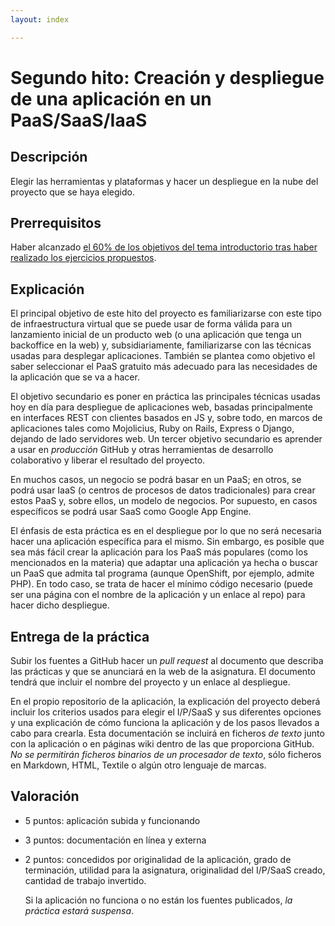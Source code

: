 ```yaml
---
layout: index

---
```


Segundo hito: Creación y despliegue de una aplicación en un PaaS/SaaS/IaaS
=====================================

Descripción
-----------------

Elegir las herramientas y plataformas y hacer un despliegue en la nube del proyecto que se haya elegido. 

Prerrequisitos
--------------------

Haber alcanzado
[el 60% de los objetivos del tema introductorio tras haber realizado los ejercicios propuestos](../temas/PaaS). 

Explicación
----------------

El principal objetivo de este hito del proyecto es familiarizarse con este tipo
de infraestructura virtual que se puede usar de forma válida para un
lanzamiento inicial de un producto web (o una aplicación que tenga un
backoffice en la web) y, subsidiariamente, familiarizarse con las
técnicas usadas para desplegar aplicaciones. También se plantea como
objetivo el saber seleccionar el PaaS gratuito más adecuado para las
necesidades de la aplicación que se va a hacer.

El objetivo secundario es poner en práctica las principales
técnicas usadas hoy en día para despliegue de aplicaciones web,
basadas principalmente en interfaces REST con clientes basados en JS
y, sobre todo, en marcos de aplicaciones tales como Mojolicius, Ruby
on Rails, Express o Django, dejando de lado servidores web. Un tercer
objetivo secundario es aprender a usar en *producción* GitHub y otras
herramientas de desarrollo colaborativo y liberar el resultado del
proyecto. 

En muchos casos, un negocio se podrá basar en un PaaS; en otros, se
podrá usar IaaS (o centros de procesos de datos tradicionales) para
crear estos PaaS y, sobre ellos, un modelo de negocios. Por supuesto, en casos específicos se podrá usar SaaS como Google App Engine.

El énfasis de esta práctica es en el despliegue por lo que
no será necesaria hacer una aplicación específica para el mismo. Sin
embargo, es posible que sea más fácil crear la aplicación para los
PaaS más populares (como los mencionados en la materia) que adaptar
una aplicación ya hecha o buscar un PaaS que admita tal programa
(aunque OpenShift, por ejemplo, admite PHP). En todo caso, se trata de hacer el mínimo código necesario (puede ser una página con el nombre de la aplicación y un enlace al repo) para hacer dicho despliegue.

Entrega de la práctica
--------------------------------

Subir los fuentes a GitHub hacer un *pull request* al documento que describa las prácticas y que se anunciará en la web de la asignatura. El documento tendrá que incluir el nombre del proyecto y un enlace al despliegue. 

En el propio repositorio de la aplicación, la explicación del proyecto deberá incluir los criterios usados para
elegir el I/P/SaaS y sus diferentes opciones y una explicación de cómo funciona la aplicación y de
los pasos llevados a cabo para crearla. Esta documentación se incluirá
en ficheros *de texto* junto con la aplicación o en páginas wiki
dentro de las que proporciona GitHub. *No se permitirán ficheros
binarios de un procesador de texto*, sólo ficheros en Markdown, HTML,
Textile o algún otro lenguaje de marcas. 

Valoración
--------------

* 5 puntos: aplicación subida y funcionando
* 3 puntos: documentación en línea y externa
* 2 puntos: concedidos por originalidad de la aplicación, grado de
  terminación, utilidad para la asignatura, originalidad del I/P/SaaS
  creado, cantidad de trabajo invertido. 
  
  Si la aplicación no funciona o no están los fuentes publicados, *la
  práctica estará suspensa*.
